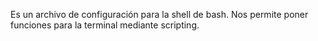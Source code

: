 Es un archivo de configuración para la shell de bash.
Nos permite poner funciones para la terminal mediante scripting.